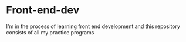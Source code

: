 # Front-end-dev
I'm in the process of learning front end development and this repository consists of all my practice programs

